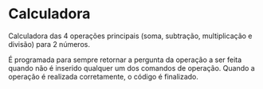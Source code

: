 # Calculadora
Calculadora das 4 operações principais (soma, subtração, multiplicação e divisão) para 2 números.

É programada para sempre retornar a pergunta da operação a ser feita quando não é inserido qualquer um dos comandos de operação. Quando a operação é realizada corretamente, o código é finalizado.
